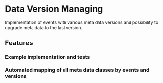 # Data Version Managing
Implementation of events with various meta data versions and possibility to upgrade meta data to the last version.

## Features
### Example implementation and tests 
### Automated mapping of all meta data classes by events and versions


